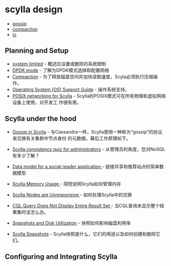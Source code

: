 # scylla design

* [gossip](/scylla/docs/design/gossip.md)
* [compaction](/scylla/docs/design/compaction.md)
* [io](/scylla/docs/design/io.md)

## Planning and Setup

* [system limited](/scylla/docs/design/system-limited.md) - 概述应设置或删除的系统限制
* [DPDK mode](/scylla/docs/design/dkdp.md) - 了解为DPDK模式选择和配置网络
* [Compaction](/scylla/docs/design/compaction.md) - 为了释放磁盘空间并加快读取速度，Scyla必须执行压缩操作。
* [Operating System (OS) Support Guide](/scylla/docs/design/system-support.md) - 操作系统支持。
* [POSIX networking for Scylla](/scylla/docs/design/posix-net.md) - Scylla的POSIX模式可在所有物理和虚拟网络设备上使用，对开发工
作很有用。

## Scylla under the hood

* [Gossip in Scylla](/scylla/docs/design/gossip.md) - 与Cassandra一样，Scylla使用一种称为“gossip”的协议来交换有关集群中节点身份
的元数据。幕后工作原理如下。

* [Scylla consistency quiz for administrators](/scylla/docs/design/consistency-quiz.md) - 从管理员的角度，您对NoSQL有多少了解？

* [Data model for a social reader application ](/scylla/docs/design/data-model.md) - 链接共享和推荐站点的简单数据模型

* [Scylla Memory Usage ](/scylla/docs/design/memory-usage.md) - 简短说明Scylla如何管理内存

* [Scylla Nodes are Unresponsive ](/scylla/docs/design/swap.md) - 如何处理Scylla中的交换

* [CQL Query Does Not Display Entire Result Set ](/scylla/docs/design/cql-no-display.md) - 当CQL查询未显示整个结果集时该怎么办。

* [Snapshots and Disk Utilization](/scylla/docs/design/disk-utilization.md) - 快照如何影响磁盘利用率

* [Scylla Snapshots](/scylla/docs/design/snapshot.md) - Scylla快照是什么，它们的用途以及如何创建和删除它们。
## Configuring and Integrating Scylla